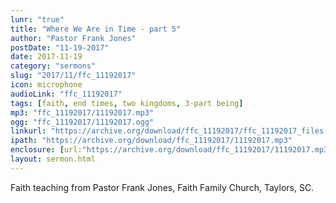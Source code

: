 ```yaml
---
lunr: "true"
title: "Where We Are in Time - part 5"
author: "Pastor Frank Jones"
postDate: "11-19-2017"
date: 2017-11-19
category: "sermons"
slug: "2017/11/ffc_11192017"
icon: microphone
audioLink: "ffc_11192017"
tags: [faith, end times, two kingdoms, 3-part being]
mp3: "ffc_11192017/11192017.mp3"
ogg: "ffc_11192017/11192017.ogg"
linkurl: "https://archive.org/download/ffc_11192017/ffc_11192017_files.xml"
ipath: "https://archive.org/download/ffc_11192017/11192017.mp3"
enclosure: [url:"https://archive.org/download/ffc_11192017/11192017.mp3"]
layout: sermon.html
---
```


Faith teaching from Pastor Frank Jones, Faith Family Church, Taylors, SC.